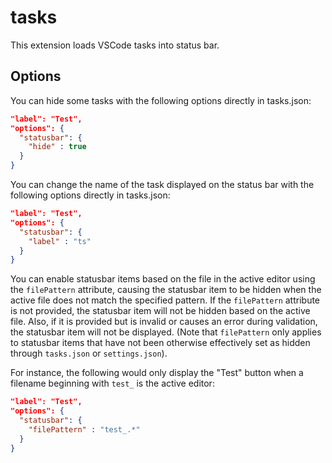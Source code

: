 # tasks
This extension loads VSCode tasks into status bar.

## Options
You can hide some tasks with the following options directly in tasks.json:

```json
"label": "Test",
"options": {
  "statusbar": {
    "hide" : true
  }
}
```

You can change the name of the task displayed on the status bar with the following options directly in tasks.json:

```json
"label": "Test",
"options": {
  "statusbar": {
    "label" : "ts"
  }
}
```

You can enable statusbar items based on the file in the active editor using the `filePattern` attribute, causing the statusbar item to be hidden when the active file does not match the specified pattern. If the `filePattern` attribute is not provided, the statusbar item will not be hidden based on the active file. Also, if it is provided but is invalid or causes an error during validation, the statusbar item will not be displayed. (Note that `filePattern` only applies to statusbar items that have not been otherwise effectively set as hidden through `tasks.json` or `settings.json`).

For instance, the following would only display the "Test" button when a filename beginning with `test_` is the active editor:

```json
"label": "Test",
"options": {
  "statusbar": {
    "filePattern" : "test_.*"
  }
}
```
